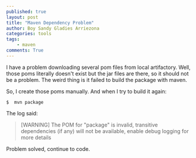 ```yaml
---
published: true
layout: post
title: "Maven Dependency Problem"
author: Boy Sandy Gladies Arriezona
categories: tools
tags:
    - maven
comments: True
---
```


I have a problem downloading several pom files from local artifactory. Well, those poms literally doesn't exist but the jar files are there, so it should not be a problem. The weird thing is it failed to build the package with maven.

So, I create those poms manually. And when I try to build it again:

``` shell
$  mvn package
```

The log said:

> [WARNING] The POM for "package" is invalid, transitive dependencies (if any) will not be available, enable debug logging for more details

Problem solved, continue to code.
